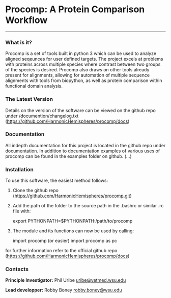 # Procomp: A Protein Comparison Workflow
<hr>

### What is it?
Procomp is a set of tools built in python 3 which can be used
to analyze aligned seqeunces for user defined targets. The 
project excels at problems with proteins across multiple species
where contrast between two groups of the species is desired. 
Procomp also draws on other tools already present for alignments,
allowing for automation of multiple sequence alignments with 
tools from biopython, as well as protein comparison within functional
domain analysis.

### The Latest Version
Details on the version of the software can be viewed on the 
github repo under /documention/changelog.txt
(https://github.com/HarmonicHemispheres/procomp/docs)

### Documentation
All indepth documentation for this project is located in
the github repo under documentation. In addition to documentation
examples of various uses of procomp can be found in the examples
folder on github. (...)


### Installation
To use this software, the easiest method follows:

1. Clone the github repo (https://github.com/HarmonicHemispheres/procomp.git)
2. Add the path of the folder to the source path in the 
   .bashrc or similar .rc file with:

    export PYTHONPATH=$PYTHONPATH:/path/to/procomp

3. The module and its functions can now be used by calling:

    import procomp 
    (or easier)
    import procomp as pc

for further information refer to the official github repo
(https://github.com/HarmonicHemispheres/procomp/docs)


### Contacts
<strong>Principle Investigator:</strong> Phil Uribe      <uribe@vetmed.wsu.edu>

<strong>Lead developper:</strong> Robby Boney     <robby.boney@wsu.edu>

                    
